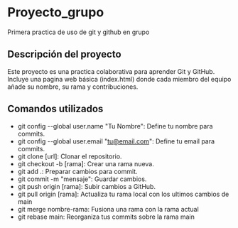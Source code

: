 # Proyecto_grupo
Primera practica de uso de git y github en grupo
## Descripción del proyecto  
Este proyecto es una practica colaborativa para aprender Git y GitHub. Incluye una pagina web básica (index.html) donde cada miembro del equipo añade su nombre, su rama y contribuciones.

## Comandos utilizados  
- git config --global user.name "Tu Nombre": Define tu nombre para commits.
- git config --global user.email "tu@email.com": Define tu email para commits.
- git clone [url]: Clonar el repositorio.  
- git checkout -b [rama]: Crear una rama nueva.  
- git add .: Preparar cambios para commit.  
- git commit -m "mensaje": Guardar cambios.  
- git push origin [rama]: Subir cambios a GitHub.
- git pull origin [rama]: Actualiza tu rama local con los ultimos cambios de main
- git merge nombre-rama: Fusiona una rama con la rama actual
- git rebase main: Reorganiza tus commits sobre la rama main
  
